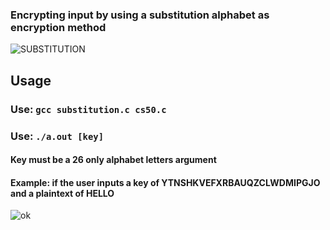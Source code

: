 <h3> Encrypting input by using a substitution alphabet as encryption method </h3>

![SUBSTITUTION](https://user-images.githubusercontent.com/77325667/138549796-476b5f06-37f6-4b8b-9d31-3113d7b99739.png)

<h2> Usage</h2>
<h3>  Use: <code>gcc substitution.c cs50.c </code> </h3>
<h3>  Use: <code>./a.out [key] </code> </h3> <h4> Key must be a 26 only alphabet letters argument </h4>

<h4> Example: if the user inputs a key of YTNSHKVEFXRBAUQZCLWDMIPGJO and a plaintext of HELLO</h4>

![ok](https://user-images.githubusercontent.com/77325667/138556411-f7a7ee42-24ed-47e5-93d1-02363c7ab703.png)
